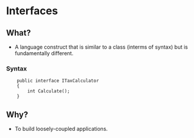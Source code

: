 # Interfaces

## What?

- A language construct that is similar to a class (interms of syntax) but is fundamentally different.

### Syntax


        public interface ITaxCalculator
        {
            int Calculate();
        }


## Why?

- To build loosely-coupled applications.